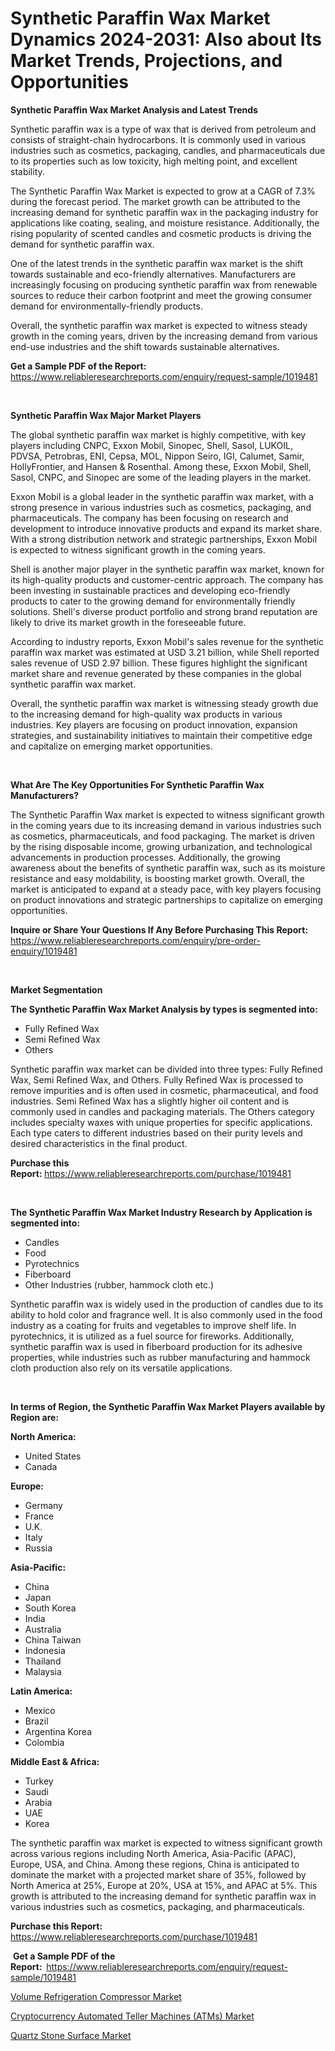 <p><h1>Synthetic Paraffin Wax Market Dynamics 2024-2031: Also about Its Market Trends, Projections, and Opportunities</h1></p><p><strong>Synthetic Paraffin Wax Market Analysis and Latest Trends</strong></p>
<p><p>Synthetic paraffin wax is a type of wax that is derived from petroleum and consists of straight-chain hydrocarbons. It is commonly used in various industries such as cosmetics, packaging, candles, and pharmaceuticals due to its properties such as low toxicity, high melting point, and excellent stability.</p><p>The Synthetic Paraffin Wax Market is expected to grow at a CAGR of 7.3% during the forecast period. The market growth can be attributed to the increasing demand for synthetic paraffin wax in the packaging industry for applications like coating, sealing, and moisture resistance. Additionally, the rising popularity of scented candles and cosmetic products is driving the demand for synthetic paraffin wax.</p><p>One of the latest trends in the synthetic paraffin wax market is the shift towards sustainable and eco-friendly alternatives. Manufacturers are increasingly focusing on producing synthetic paraffin wax from renewable sources to reduce their carbon footprint and meet the growing consumer demand for environmentally-friendly products.</p><p>Overall, the synthetic paraffin wax market is expected to witness steady growth in the coming years, driven by the increasing demand from various end-use industries and the shift towards sustainable alternatives.</p></p>
<p><strong>Get a Sample PDF of the Report:&nbsp;</strong> <a href="https://www.reliableresearchreports.com/enquiry/request-sample/1019481">https://www.reliableresearchreports.com/enquiry/request-sample/1019481</a></p>
<p>&nbsp;</p>
<p><strong>Synthetic Paraffin Wax Major Market Players</strong></p>
<p><p>The global synthetic paraffin wax market is highly competitive, with key players including CNPC, Exxon Mobil, Sinopec, Shell, Sasol, LUKOIL, PDVSA, Petrobras, ENI, Cepsa, MOL, Nippon Seiro, IGI, Calumet, Samir, HollyFrontier, and Hansen & Rosenthal. Among these, Exxon Mobil, Shell, Sasol, CNPC, and Sinopec are some of the leading players in the market.</p><p>Exxon Mobil is a global leader in the synthetic paraffin wax market, with a strong presence in various industries such as cosmetics, packaging, and pharmaceuticals. The company has been focusing on research and development to introduce innovative products and expand its market share. With a strong distribution network and strategic partnerships, Exxon Mobil is expected to witness significant growth in the coming years.</p><p>Shell is another major player in the synthetic paraffin wax market, known for its high-quality products and customer-centric approach. The company has been investing in sustainable practices and developing eco-friendly products to cater to the growing demand for environmentally friendly solutions. Shell's diverse product portfolio and strong brand reputation are likely to drive its market growth in the foreseeable future.</p><p>According to industry reports, Exxon Mobil's sales revenue for the synthetic paraffin wax market was estimated at USD 3.21 billion, while Shell reported sales revenue of USD 2.97 billion. These figures highlight the significant market share and revenue generated by these companies in the global synthetic paraffin wax market.</p><p>Overall, the synthetic paraffin wax market is witnessing steady growth due to the increasing demand for high-quality wax products in various industries. Key players are focusing on product innovation, expansion strategies, and sustainability initiatives to maintain their competitive edge and capitalize on emerging market opportunities.</p></p>
<p>&nbsp;</p>
<p><strong>What Are The Key Opportunities For Synthetic Paraffin Wax Manufacturers?</strong></p>
<p><p>The Synthetic Paraffin Wax market is expected to witness significant growth in the coming years due to its increasing demand in various industries such as cosmetics, pharmaceuticals, and food packaging. The market is driven by the rising disposable income, growing urbanization, and technological advancements in production processes. Additionally, the growing awareness about the benefits of synthetic paraffin wax, such as its moisture resistance and easy moldability, is boosting market growth. Overall, the market is anticipated to expand at a steady pace, with key players focusing on product innovations and strategic partnerships to capitalize on emerging opportunities.</p></p>
<p><strong>Inquire or Share Your Questions If Any Before Purchasing This Report:</strong> <a href="https://www.reliableresearchreports.com/enquiry/pre-order-enquiry/1019481">https://www.reliableresearchreports.com/enquiry/pre-order-enquiry/1019481</a></p>
<p>&nbsp;</p>
<p><strong>Market Segmentation</strong></p>
<p><strong>The Synthetic Paraffin Wax Market Analysis by types is segmented into:</strong></p>
<p><ul><li>Fully Refined Wax</li><li>Semi Refined Wax</li><li>Others</li></ul></p>
<p><p>Synthetic paraffin wax market can be divided into three types: Fully Refined Wax, Semi Refined Wax, and Others. Fully Refined Wax is processed to remove impurities and is often used in cosmetic, pharmaceutical, and food industries. Semi Refined Wax has a slightly higher oil content and is commonly used in candles and packaging materials. The Others category includes specialty waxes with unique properties for specific applications. Each type caters to different industries based on their purity levels and desired characteristics in the final product.</p></p>
<p><strong>Purchase this Report:&nbsp;</strong><a href="https://www.reliableresearchreports.com/purchase/1019481">https://www.reliableresearchreports.com/purchase/1019481</a></p>
<p>&nbsp;</p>
<p><strong>The Synthetic Paraffin Wax Market Industry Research by Application is segmented into:</strong></p>
<p><ul><li>Candles</li><li>Food</li><li>Pyrotechnics</li><li>Fiberboard</li><li>Other Industries (rubber, hammock cloth etc.)</li></ul></p>
<p><p>Synthetic paraffin wax is widely used in the production of candles due to its ability to hold color and fragrance well. It is also commonly used in the food industry as a coating for fruits and vegetables to improve shelf life. In pyrotechnics, it is utilized as a fuel source for fireworks. Additionally, synthetic paraffin wax is used in fiberboard production for its adhesive properties, while industries such as rubber manufacturing and hammock cloth production also rely on its versatile applications.</p></p>
<p>&nbsp;</p>
<p><strong>In terms of Region, the Synthetic Paraffin Wax Market Players available by Region are:</strong></p>
<p>
    <p> <strong> North America: </strong>
        <ul>
            <li>United States</li>
            <li>Canada</li>
        </ul>
        </p> 
    <p> <strong> Europe: </strong>
        <ul>
            <li>Germany</li>
            <li>France</li>
            <li>U.K.</li>
            <li>Italy</li>
            <li>Russia</li>
        </ul>
        </p> 
    <p> <strong> Asia-Pacific: </strong>
        <ul>
            <li>China</li>
            <li>Japan</li>
            <li>South Korea</li>
            <li>India</li>
            <li>Australia</li>
            <li>China Taiwan</li>
            <li>Indonesia</li>
            <li>Thailand</li>
            <li>Malaysia</li>
        </ul>
        </p> 
    <p> <strong> Latin America: </strong>
        <ul>
            <li>Mexico</li>
            <li>Brazil</li>
            <li>Argentina Korea</li>
            <li>Colombia</li>
        </ul>
        </p> 
    <p> <strong> Middle East & Africa: </strong>
        <ul>
            <li>Turkey</li>
            <li>Saudi</li>
            <li>Arabia</li>
            <li>UAE</li>
            <li>Korea</li>
        </ul>
    </p>
    </p>
<p><p>The synthetic paraffin wax market is expected to witness significant growth across various regions including North America, Asia-Pacific (APAC), Europe, USA, and China. Among these regions, China is anticipated to dominate the market with a projected market share of 35%, followed by North America at 25%, Europe at 20%, USA at 15%, and APAC at 5%. This growth is attributed to the increasing demand for synthetic paraffin wax in various industries such as cosmetics, packaging, and pharmaceuticals.</p></p>
<p><strong>Purchase this Report: </strong><a href="https://www.reliableresearchreports.com/purchase/1019481">https://www.reliableresearchreports.com/purchase/1019481</a></p>
<p>&nbsp;<strong>Get a Sample PDF of the Report:&nbsp;&nbsp;</strong><a href="https://www.reliableresearchreports.com/enquiry/request-sample/1019481">https://www.reliableresearchreports.com/enquiry/request-sample/1019481</a></p>
<p><strong></strong></p>
<p><p><a href="https://view.publitas.com/reportprime-1/volume-refrigeration-compressor-market-research-report-provides-thorough-industry-overview-which-offers-an-in-depth-analysis-of-product-trends-and-new-market-divisions/">Volume Refrigeration Compressor Market</a></p><p><a href="https://view.publitas.com/reportprime-1/cryptocurrency-automated-teller-machines-atms-market-offers-provide-insightful-data-for-the-time-period-from-2023-to-2030-and-also-provide-analysis-based-on-application-type-and-region/">Cryptocurrency Automated Teller Machines (ATMs) Market</a></p><p><a href="https://view.publitas.com/reportprime-1/quartz-stone-surface-market-size-growing-and-forecasted-for-period-from-2023-2030-and-provides-complete-market-analysis-of-this-market/">Quartz Stone Surface Market</a></p></p>
